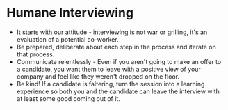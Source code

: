 # Humane Interviewing
- It starts with our attitude - interviewing is not war or grilling, it's an evaluation of a potential co-worker.
- Be prepared, deliberate about each step in the process and iterate on that process.
- Communicate relentlessly - Even if you aren't going to make an offer to a candidate, you want them to leave with a positive view of your company and feel like they weren't dropped on the floor.
- Be kind! If a candidate is faltering, turn the session into a learning experience so both you and the candidate can leave the interview with at least some good coming out of it.
